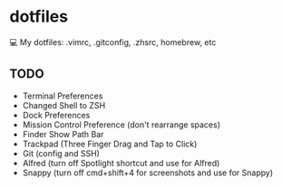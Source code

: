 # dotfiles
💻 My dotfiles: .vimrc, .gitconfig, .zhsrc, homebrew, etc

## TODO
- Terminal Preferences
- Changed Shell to ZSH
- Dock Preferences
- Mission Control Preference (don't rearrange spaces)
- Finder Show Path Bar
- Trackpad (Three Finger Drag and Tap to Click)
- Git (config and SSH)
- Alfred (turn off Spotlight shortcut and use for Alfred)
- Snappy (turn off cmd+shift+4 for screenshots and use for Snappy)

